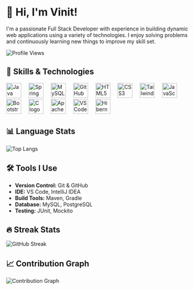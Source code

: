 # 👋 Hi, I'm Vinit!

I'm a passionate Full Stack Developer with experience in building dynamic web applications using a variety of technologies. I enjoy solving problems and continuously learning new things to improve my skill set.

![Profile Views](https://komarev.com/ghpvc/?username=your-username&color=blue)

## 🚀 Skills & Technologies

<div align="left">
  <img src="https://cdn.jsdelivr.net/gh/devicons/devicon/icons/java/java-original.svg" height="40" alt="Java logo" />
  <img width="12" />
  <img src="https://cdn.jsdelivr.net/gh/devicons/devicon/icons/spring/spring-original.svg" height="40" alt="Spring logo" />
  <img width="12" />
  <img src="https://cdn.simpleicons.org/mysql/4479A1" height="40" alt="MySQL logo" />
  <img width="12" />
  <img src="https://skillicons.dev/icons?i=github" height="40" alt="GitHub logo" />
  <img width="12" />
  <img src="https://cdn.jsdelivr.net/gh/devicons/devicon/icons/html5/html5-original.svg" height="40" alt="HTML5 logo" />
  <img width="12" />
  <img src="https://cdn.jsdelivr.net/gh/devicons/devicon/icons/css3/css3-original.svg" height="40" alt="CSS3 logo" />
  <img width="12" />
  <img src="https://cdn.simpleicons.org/tailwindcss/06B6D4" height="40" alt="TailwindCSS logo" />
  <img width="12" />
  <img src="https://cdn.jsdelivr.net/gh/devicons/devicon/icons/javascript/javascript-original.svg" height="40" alt="JavaScript logo" />
  <img width="12" />
  <img src="https://cdn.jsdelivr.net/gh/devicons/devicon/icons/bootstrap/bootstrap-original.svg" height="40" alt="Bootstrap logo" />
  <img width="12" />
  <img src="https://cdn.jsdelivr.net/gh/devicons/devicon/icons/c/c-original.svg" height="40" alt="C logo" />
  <img width="12" />
  <img src="https://skillicons.dev/icons?i=maven" height="40" alt="Apache Maven logo" />
  <img width="12" />
  <img src="https://skillicons.dev/icons?i=vscode" height="40" alt="VS Code logo" />
  <img width="12" />
  <img src="https://cdn.simpleicons.org/hibernate/59666C" height="40" alt="Hibernate logo" />
</div>

## 📊 Language Stats

![Top Langs](https://github-readme-stats.vercel.app/api/top-langs/?username=vin-it-9&layout=compact&langs_count=8&theme=radical)

## 🛠️ Tools I Use

- **Version Control:** Git & GitHub
- **IDE:** VS Code, IntelliJ IDEA
- **Build Tools:** Maven, Gradle
- **Database:** MySQL, PostgreSQL
- **Testing:** JUnit, Mockito

## 🔥 Streak Stats

![GitHub Streak](https://github-readme-streak-stats.herokuapp.com/?user=vin-it-9&theme=radical)

## 📈 Contribution Graph

![Contribution Graph](https://activity-graph.herokuapp.com/graph?username=vin-it-9&theme=rogue)
